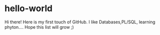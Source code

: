 # hello-world
Hi there! 
Here is my first touch of GitHub.
I like Databases,PL/SQL, learning phyton....
Hope this list will grow ;)

